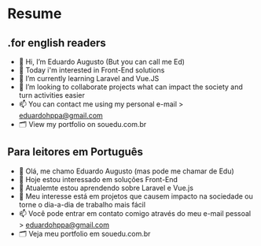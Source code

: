 <!-- EN -->

<h1>Resume</h1>

<h2>.for english readers</h2>

- 👋 Hi, I’m Eduardo Augusto (But you can call me Ed)
- 👀 Today i'm interested in Front-End solutions
- 🌱 I’m currently learning Laravel and Vue.JS
- 💞️ I’m looking to collaborate projects what can impact the society and turn activities easier
- 📫 You can contact me using my personal e-mail > eduardohppa@gmail.com
- 🗂 View my portfolio on souedu.com.br

<!-- PT / BR -->

<h2>Para leitores em Português</h2>

- 👋 Olá, me chamo Eduardo Augusto (mas pode me chamar de Edu)
- 👀 Hoje estou interessado em soluções Front-End
- 🌱 Atualemte estou aprendendo sobre Laravel e Vue.js
- 💞️ Meu interesse está em projetos que causem impacto na sociedade ou torne o dia-a-dia de trabalho mais fácil
- 📫 Você pode entrar em contato comigo através do meu e-mail pessoal > eduardohppa@gmail.com
- 🗂 Veja meu portfolio em souedu.com.br
